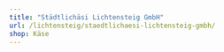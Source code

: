 ```yaml
---
title: "Städtlichäsi Lichtensteig GmbH"
url: /lichtensteig/staedtlichaesi-lichtensteig-gmbh/
shop: Käse
---
```

